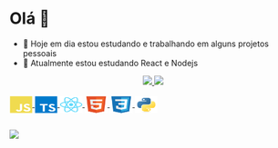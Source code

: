 # Olá 👋


- 🔭 Hoje em dia estou estudando e trabalhando em alguns projetos pessoais
- 🌱 Atualmente estou estudando React e Nodejs

<div align="center">
  <a href="https://github.com/matwbug">
  <img height="180em" src="https://github-readme-stats.vercel.app/api?username=matwbug&show_icons=true&theme=dark&include_all_commits=true&count_private=true"/>
  <img height="180em" src="https://github-readme-stats.vercel.app/api/top-langs/?username=matwbug&layout=compact&langs_count=7&theme=dark"/>
</div>
  
  
<div style="display: inline_block"><br>
  <img align="center" alt="matw-Js" height="30" width="40" src="https://raw.githubusercontent.com/devicons/devicon/master/icons/javascript/javascript-plain.svg">
  <img align="center" alt="matw-Ts" height="30" width="40" src="https://raw.githubusercontent.com/devicons/devicon/master/icons/typescript/typescript-plain.svg">
  <img align="center" alt="matw-React" height="30" width="40" src="https://raw.githubusercontent.com/devicons/devicon/master/icons/react/react-original.svg">
  <img align="center" alt="matw-HTML" height="30" width="40" src="https://raw.githubusercontent.com/devicons/devicon/master/icons/html5/html5-original.svg">
  <img align="center" alt="matw-CSS" height="30" width="40" src="https://raw.githubusercontent.com/devicons/devicon/master/icons/css3/css3-original.svg">
  <img align="center" alt="matw-Python" height="30" width="40" src="https://raw.githubusercontent.com/devicons/devicon/master/icons/python/python-original.svg">
</div>
  
  ##
 
<div> 
  <a href="discord.gg/deadbear"><img width="20px" src="https://www.svgrepo.com/show/353655/discord-icon.svg" target="_blank"></a>
 
</div>
